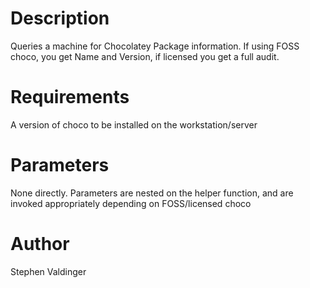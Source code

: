 # Description

Queries a machine for Chocolatey Package information. If using FOSS choco, you get Name and Version, if licensed you get a full audit.

# Requirements

A version of choco to be installed on the workstation/server

# Parameters

None directly. Parameters are nested on the helper function, and are invoked appropriately depending on FOSS/licensed choco

# Author
Stephen Valdinger